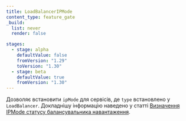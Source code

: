 ```yaml
---
title: LoadBalancerIPMode
content_type: feature_gate
_build:
  list: never
  render: false

stages:
  - stage: alpha
    defaultValue: false
    fromVersion: "1.29"
    toVersion: "1.30"
  - stage: beta
    defaultValue: true
    fromVersion: "1.30"
---
```

Дозволяє встановити `ipMode` для сервісів, де `type` встановлено у `LoadBalancer`. Докладнішу інформацію наведено у статті [Визначення IPMode статусу балансувальника навантаження](/docs/concepts/services-networking/service/#load-balancer-ip-mode).
